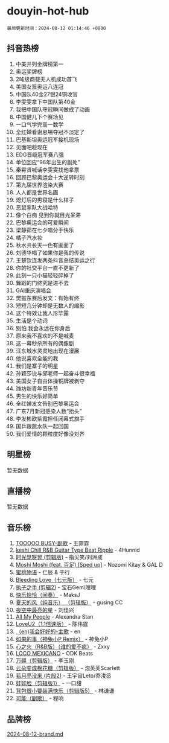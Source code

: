# douyin-hot-hub

`最后更新时间：2024-08-12 01:14:46 +0800`

## 抖音热榜

1. 中美并列金牌榜第一
1. 奥运奖牌榜
1. 2吨级商载无人机成功首飞
1. 美国女篮奥运八连冠
1. 中国队40金27银24铜收官
1. 李雯雯拿下中国队第40金
1. 我把中国队夺冠瞬间做成了动画
1. 中国健儿下个赛场见
1. 一口气学完高一数学
1. 全红婵看谢思埸夺冠不淡定了
1. 巴基斯坦奥运冠军接机现场
1. 见面吧趁现在
1. EDG晋级冠军赛八强
1. 单位回应“96年出生的副处”
1. 秦霄贤喊话李雯雯找他拿票
1. 回顾巴黎奥运会十大逆转时刻
1. 第九届世界渲染大赛
1. 人人都是世界名画
1. 熄灯后的男寝是什么样子
1. 恶鼠率队大战哈特
1. 像个白痴 见到你就目光呆滞
1. 巴黎奥运会的可爱瞬间
1. 梁静茹在七夕唱分手快乐
1. 橘子汽水妆
1. 秋水共长天一色有画面了
1. 刘德华唱了如果你是我的传说
1. 王楚钦连发两条抖音总结奥运之行
1. 你的社交平台一直不更新了
1. 此刻一只小猫轻轻碎掉了
1. 舞蹈的门终究是进不去
1. GAI重庆演唱会
1. 樊振东赛后发文：有始有终
1. 短短几分钟却是无数人的缩影
1. 这个特效让我人形毕露
1. 生活是个动词
1. 别怕 我会永远在你身后
1. 原来我不喜欢的不是喊麦
1. 这一幕秒杀所有的偶像剧
1. 汪东城水灵灵地出现在漫展
1. 他说喜欢全能的我
1. 我们是寨子的明星
1. 孙颖莎说与邱老师一起奋斗很幸福
1. 美国女子自由体操铜牌被剥夺
1. 潍坊新青年音乐节
1. 男生的快乐好简单
1. 全红婵发文告别巴黎奥运会
1. 广东7月新冠感染人数“抬头”
1. 李发彬欧紫霞担任闭幕式旗手
1. 国乒跟跳水队一起回国
1. 我们爱情的颗粒度好像没对齐

## 明星榜

暂无数据

## 直播榜

暂无数据

## 音乐榜

1. [TOOOOO BUSY-副歌](https://sf5-hl-cdn-tos.douyinstatic.com/obj/tos-cn-ve-2774/o0fmjGZetNDjSM5EimFs2QlzBg30YgByJMRQrC) - 王霏霏
1. [keshi Chill R&B Guitar Type Beat Ripple](https://sf5-hl-cdn-tos.douyinstatic.com/obj/tos-cn-ve-2774/okQIfmitAB3HpgZQo0YCEFEACcDhQngn0fkFIC) - 4Hunnid
1. [时光晃呀晃 (剪辑版)](https://sf5-hl-cdn-tos.douyinstatic.com/obj/tos-cn-ve-2774/o8ACeQem3gwI1x3GIYGAfKG0LJebKFRJDwRwyW) - 指尖笑/刘洲成
1. [Moshi Moshi (feat. 百足) [Sped up]](https://sf3-cdn-tos.douyinstatic.com/obj/tos-cn-ve-2774/ocCPFQcXJLeroaIdQLIGAoeeYM3OAUYGDguHXz) - Nozomi Kitay & GAL D
1. [蜜桃物语](https://sf3-cdn-tos.douyinstatic.com/obj/tos-cn-ve-2774/oIhOSCZtIACtYU4XQkngiW9kCBfVD1Fz9IYeqL) - 仁辰 & 于行
1. [Bleeding Love（七元版）](https://sf5-hl-cdn-tos.douyinstatic.com/obj/tos-cn-ve-2774/oEgC9eZFHQ1MfSRnrfkzFp8AayDWqAQMABBgUs) - 七元
1. [执子之手 (剪辑2)](https://sf5-hl-cdn-tos.douyinstatic.com/obj/tos-cn-ve-2774/oUoZLQjCc31XzqsBnBQUNgeKtYPBcgbFDwtfcu) - 宝石Gem\哩哩
1. [快乐恰恰（间奏）](https://sf6-cdn-tos.douyinstatic.com/obj/tos-cn-ve-2774/oMesum3HvWQXJxuMFeVYzf54o2QzH5aEBPOCAn) - MaksJ
1. [夏天的风（纯音乐） （剪辑版）](https://sf5-hl-cdn-tos.douyinstatic.com/obj/tos-cn-ve-2774/oUzLjBZZFQAoNRmGokEeD5zfQCObp6UeFAnTa6) - gusing CC
1. [夜空中最亮的星](https://sf5-hl-cdn-tos.douyinstatic.com/obj/tos-cn-ve-2774/o4IfgGwqqnFeXEMGaS8JBzJAdayAaCeoxqbjCD) - 刘佳兴
1. [All My People](https://sf5-hl-cdn-tos.douyinstatic.com/obj/tos-cn-ve-2774/c7773e6b7c3f4bd9b26cd85b0cfa4eff) - Alexandra Stan
1. [LoveU2（1.1倍速版）](https://sf3-cdn-tos.douyinstatic.com/obj/tos-cn-ve-2774/oQMeDffLaEmgMwgCOEMAFCI6INzoFPgWdD0rsa) - 陈伟霆
1. [（en)我会好好的-主歌](https://sf3-cdn-tos.douyinstatic.com/obj/tos-cn-ve-2774/oUrYpIdrvCbA8m8yAZjbMWjUkL6tiinWMkBTs) - en
1. [如果的事（神兔小P Remix）](https://sf5-hl-cdn-tos.douyinstatic.com/obj/tos-cn-ve-2774/okHtAffz3g4ZB0BMQn9iC9BC6AciI3xCmgQTqt) - 神兔小P
1. [心之火（R&B版）（谁的爱不疯）](https://sf3-cdn-tos.douyinstatic.com/obj/tos-cn-ve-2774/okemkEDaIBBE3OosftCgMxlFkLQZRw37t36ZQv) - Zxxy
1. [LOCO MEXICANO](https://sf6-cdn-tos.douyinstatic.com/obj/tos-cn-ve-2774/owxVoxJorA4ILBfsMAjU6t7O1xW9w0tS7EYzh6) - ODK Beats
1. [万疆（剪辑版）](https://sf5-hl-cdn-tos.douyinstatic.com/obj/tos-cn-ve-2774/ooG7oVgFlDTelKCjCsTTobQvbdtj1BBQXnfZd8) - 李玉刚
1. [云朵变成棉花糖（剪辑版）](https://sf5-hl-cdn-tos.douyinstatic.com/obj/tos-cn-ve-2774/o8LC84GQLALFfXeyJmh8KE61byVQYMMeAZLfEI) - 泡芙芙Scarlett
1. [若月亮没来 (片段2)](https://sf5-hl-cdn-tos.douyinstatic.com/obj/tos-cn-ve-2774/ocQavLLjkCOeDxGyYeIMGgNAIwJ0QXE1Ve3Fzv) - 王宇宙Leto/乔浚丞
1. [娃娃脸（剪辑版1）](https://sf3-cdn-tos.douyinstatic.com/obj/tos-cn-ve-2774/oIimSCgQoNUePTAZ1Ba7TeADY4KetGYsVFeaaB) - 一口甜
1. [背包很小要装满快乐（剪辑版5）](https://sf6-cdn-tos.douyinstatic.com/obj/tos-cn-ve-2774/oUqSJIiBjw2pxsBAiQRmkbZGJrlGCMBPpIW90) - 林谦谦
1. [可能（副歌）](https://sf6-cdn-tos.douyinstatic.com/obj/tos-cn-ve-2774/cde1731888894259b333569393c2fb51) - 程响

## 品牌榜

[2024-08-12-brand.md](2024-08-12-brand.md)
